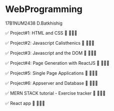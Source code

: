 # WebProgramming

17B1NUM2438 D.Batkhishig

✅ Project#1: HTML and CSS 💯 👨🏻‍💻

✅ Project#2: Javascript Calisthenics 💯 👨🏻‍💻

✅ Project#3: Javascript and the DOM 💯 👨🏻‍💻

✅ Project#4: Page Generation with ReactJS 💯 👨🏻‍💻

✅ Project#5: Single Page Applications 💯 👨🏻‍💻

✅ Project#6: Appserver and Database 💯 👨🏻‍💻

✅ MERN STACK tutorial - Exercise tracker 💯 👨🏻‍💻 

✅ React app 💯 👨🏻‍💻 
